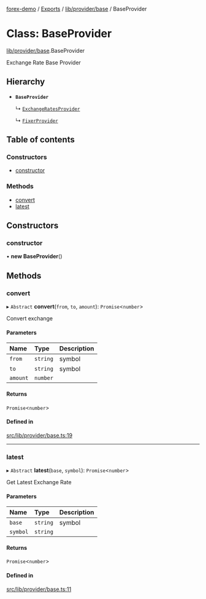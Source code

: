 [forex-demo](../README.md) / [Exports](../modules.md) / [lib/provider/base](../modules/lib_provider_base.md) / BaseProvider

# Class: BaseProvider

[lib/provider/base](../modules/lib_provider_base.md).BaseProvider

Exchange Rate Base Provider

## Hierarchy

- **`BaseProvider`**

  ↳ [`ExchangeRatesProvider`](lib_provider_exchange_rates.ExchangeRatesProvider.md)

  ↳ [`FixerProvider`](lib_provider_fixer.FixerProvider.md)

## Table of contents

### Constructors

- [constructor](lib_provider_base.BaseProvider.md#constructor)

### Methods

- [convert](lib_provider_base.BaseProvider.md#convert)
- [latest](lib_provider_base.BaseProvider.md#latest)

## Constructors

### constructor

• **new BaseProvider**()

## Methods

### convert

▸ `Abstract` **convert**(`from`, `to`, `amount`): `Promise`<`number`\>

Convert exchange

#### Parameters

| Name     | Type     | Description |
| :------- | :------- | :---------- |
| `from`   | `string` | symbol      |
| `to`     | `string` | symbol      |
| `amount` | `number` |             |

#### Returns

`Promise`<`number`\>

#### Defined in

[src/lib/provider/base.ts:19](https://github.com/suphero/forex-demo/blob/14e963f/src/lib/provider/base.ts#L19)

---

### latest

▸ `Abstract` **latest**(`base`, `symbol`): `Promise`<`number`\>

Get Latest Exchange Rate

#### Parameters

| Name     | Type     | Description |
| :------- | :------- | :---------- |
| `base`   | `string` | symbol      |
| `symbol` | `string` |             |

#### Returns

`Promise`<`number`\>

#### Defined in

[src/lib/provider/base.ts:11](https://github.com/suphero/forex-demo/blob/14e963f/src/lib/provider/base.ts#L11)
